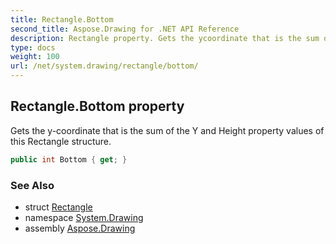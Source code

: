 ```yaml
---
title: Rectangle.Bottom
second_title: Aspose.Drawing for .NET API Reference
description: Rectangle property. Gets the ycoordinate that is the sum of the Y and Height property values of this Rectangle structure
type: docs
weight: 100
url: /net/system.drawing/rectangle/bottom/
---
```

## Rectangle.Bottom property

Gets the y-coordinate that is the sum of the Y and Height property values of this Rectangle structure.

```csharp
public int Bottom { get; }
```

### See Also

* struct [Rectangle](../)
* namespace [System.Drawing](../../rectangle/)
* assembly [Aspose.Drawing](../../../)


